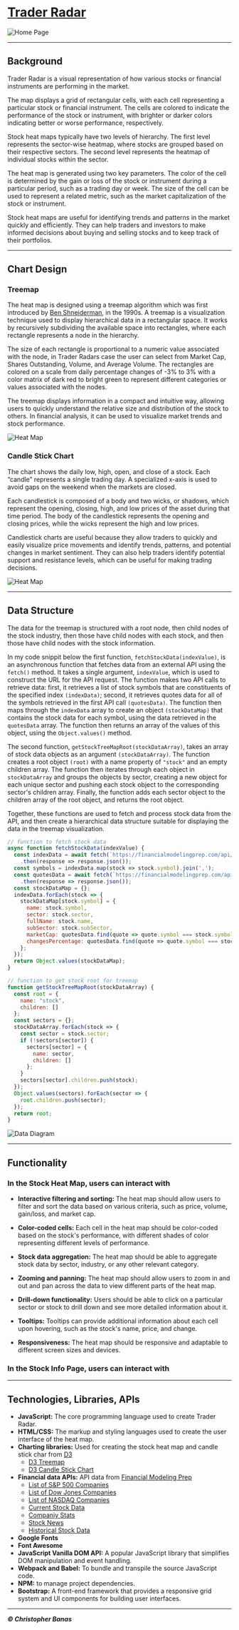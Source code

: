# [Trader Radar](https://chrisbanas.github.io/trader_radar/)

 ![Home Page](./assets/trader_radar_home.JPG)

---------------------
## Background

Trader Radar is a visual representation of how various stocks or financial instruments are performing in the market.

The map displays a grid of rectangular cells, with each cell representing a particular stock or financial instrument. The cells are colored to indicate the performance of the stock or instrument, with brighter or darker colors indicating better or worse performance, respectively.

Stock heat maps typically have two levels of hierarchy. The first level represents the sector-wise heatmap, where stocks are grouped based on their respective sectors. The second level represents the heatmap of individual stocks within the sector.

The heat map is generated using two key parameters. The color of the cell is determined by the gain or loss of the stock or instrument during a particular period, such as a trading day or week. The size of the cell can be used to represent a related metric, such as the market capitalization of the stock or instrument.

Stock heat maps are useful for identifying trends and patterns in the market quickly and efficiently. They can help traders and investors to make informed decisions about buying and selling stocks and to keep track of their portfolios.

---------------------
## Chart Design

### Treemap

The heat map is designed using a treemap algorithm which was first introduced by [Ben Shneiderman](https://www.cs.umd.edu/hcil/treemap-history/), in the 1990s. A treemap is a visualization technique used to display hierarchical data in a rectangular space. It works by recursively subdividing the available space into rectangles, where each rectangle represents a node in the hierarchy.

The size of each rectangle is proportional to a numeric value associated with the node, in Trader Radars case the user can select from Market Cap, Shares Outstanding, Volume, and Average Volume. The rectangles are colored on a scale from daily percentage changes of -3% to 3% with a color matrix of dark red to bright green to represent different categories or values associated with the nodes.

The treemap displays information in a compact and intuitive way, allowing users to quickly understand the relative size and distribution of the stock to others. In financial analysis, it can be used to visualize market trends and stock performance.

![Heat Map](./assets/heatmap.JPG)

### Candle Stick Chart

The chart shows the daily low, high, open, and close of a stock. Each “candle” represents a single trading day. A specialized x-axis is used to avoid gaps on the weekend when the markets are closed.

Each candlestick is composed of a body and two wicks, or shadows, which represent the opening, closing, high, and low prices of the asset during that time period. The body of the candlestick represents the opening and closing prices, while the wicks represent the high and low prices.

Candlestick charts are useful because they allow traders to quickly and easily visualize price movements and identify trends, patterns, and potential changes in market sentiment. They can also help traders identify potential support and resistance levels, which can be useful for making trading decisions.

![Heat Map](./assets/candle.JPG)

---------------------
## Data Structure
The data for the treemap is structured with a root node, then child nodes of the stock industry, then those have child nodes with each stock, and then those have child nodes with the stock information.

In my code snippit below the first function, ```fetchStockData(indexValue)```, is an asynchronous function that fetches data from an external API using the ```fetch()``` method. It takes a single argument, ```indexValue```, which is used to construct the URL for the API request. The function makes two API calls to retrieve data: first, it retrieves a list of stock symbols that are constituents of the specified index ```(indexData)```; second, it retrieves quotes data for all of the symbols retrieved in the first API call ```(quotesData)```. The function then maps through the ```indexData``` array to create an object ```(stockDataMap)``` that contains the stock data for each symbol, using the data retrieved in the ```quotesData``` array. The function then returns an array of the values of this object, using the ```Object.values()``` method.

The second function, ```getStockTreeMapRoot(stockDataArray)```, takes an array of stock data objects as an argument ```(stockDataArray)```. The function creates a root object ```(root)``` with a name property of ```"stock"``` and an empty children array. The function then iterates through each object in ```stockDataArray``` and groups the objects by sector, creating a new object for each unique sector and pushing each stock object to the corresponding sector's children array. Finally, the function adds each sector object to the children array of the root object, and returns the root object.

Together, these functions are used to fetch and process stock data from the API, and then create a hierarchical data structure suitable for displaying the data in the treemap visualization.

```js
// function to fetch stock data
async function fetchStockData(indexValue) {
  const indexData = await fetch(`https://financialmodelingprep.com/api/v3/${indexValue}_constituent?apikey=${apiKey}`)
    .then(response => response.json());
  const symbols = indexData.map(stock => stock.symbol).join(',');
  const quotesData = await fetch(`https://financialmodelingprep.com/api/v3/quote/${symbols}?apikey=${apiKey}`)
    .then(response => response.json());
  const stockDataMap = {};
  indexData.forEach(stock => {
    stockDataMap[stock.symbol] = {
      name: stock.symbol,
      sector: stock.sector,
      fullName: stock.name,
      subSector: stock.subSector,
      marketCap: quotesData.find(quote => quote.symbol === stock.symbol).marketCap,
      changesPercentage: quotesData.find(quote => quote.symbol === stock.symbol).changesPercentage
    };
  });
  return Object.values(stockDataMap);
}

// function to get stock root for treemap
function getStockTreeMapRoot(stockDataArray) {
  const root = {
    name: "stock",
    children: []
  };
  const sectors = {};
  stockDataArray.forEach(stock => {
    const sector = stock.sector;
    if (!sectors[sector]) {
      sectors[sector] = {
        name: sector,
        children: []
      };
    }
    sectors[sector].children.push(stock);
  });
  Object.values(sectors).forEach(sector => {
    root.children.push(sector);
  });
  return root;
}
```


![Data Diagram](./assets/data_diagram.png)

---------------------
## Functionality

### In the Stock Heat Map, users can interact with

- **Interactive filtering and sorting:** The heat map should allow users to filter and sort the data based on various criteria, such as price, volume, gain/loss, and market cap.
- **Color-coded cells:** Each cell in the heat map should be color-coded based on the stock's performance, with different shades of color representing different levels of performance.
- **Stock data aggregation:** The heat map should be able to aggregate stock data by sector, industry, or any other relevant category.
- **Zooming and panning:** The heat map should allow users to zoom in and out and pan across the data to view different parts of the heat map.

- **Drill-down functionality:** Users should be able to click on a particular sector or stock to drill down and see more detailed information about it.
- **Tooltips:** Tooltips can provide additional information about each cell upon hovering, such as the stock's name, price, and change.

- **Responsiveness:** The heat map should be responsive and adaptable to different screen sizes and devices.

### In the Stock Info Page, users can interact with



---------------------
## Technologies, Libraries, APIs

- **JavaScript:** The core programming language used to create Trader Radar.
- **HTML/CSS:** The markup and styling languages used to create the user interface of the heat map.
- **Charting libraries:** Used for creating the stock heat map and candle stick char from [D3](https://d3js.org/)
    - [D3 Treemap](https://observablehq.com/@d3/treemap)
    - [D3 Candle Stick Chart](https://observablehq.com/@d3/candlestick-chart)
- **Financial data APIs:** API data from [Financial Modeling Prep](https://site.financialmodelingprep.com/developer/docs/)
    - [List of S&P 500 Companies](https://site.financialmodelingprep.com/developer/docs/list-of-sp-500-companies-api/)
    - [List of Dow Jones Companies](https://site.financialmodelingprep.com/developer/docs/list-of-nasdaq-companies-api/)
    - [List of NASDAQ Companies](https://site.financialmodelingprep.com/developer/docs/list-of-dow-companies-api/)
    - [Current Stock Data](https://site.financialmodelingprep.com/developer/docs/stock-api/)
    - [Companiy Stats](https://site.financialmodelingprep.com/developer/docs/companies-key-stats-free-api/)
    - [Stock News](https://site.financialmodelingprep.com/developer/docs/stock-news-api/)
    - [Historical Stock Data](https://site.financialmodelingprep.com/developer/docs/historical-stock-data-free-api/#Historical-Daily-Prices)
- **Google Fonts**
- **Font Awesome**
- **JavaScript Vanilla DOM API:** A popular JavaScript library that simplifies DOM manipulation and event handling.
- **Webpack and Babel:** To bundle and transpile the source JavaScript code.
- **NPM:** to manage project dependencies.
- **Bootstrap:** A front-end framework that provides a responsive grid system and UI components for building user interfaces.

---------------------
***© Christopher Banas***
